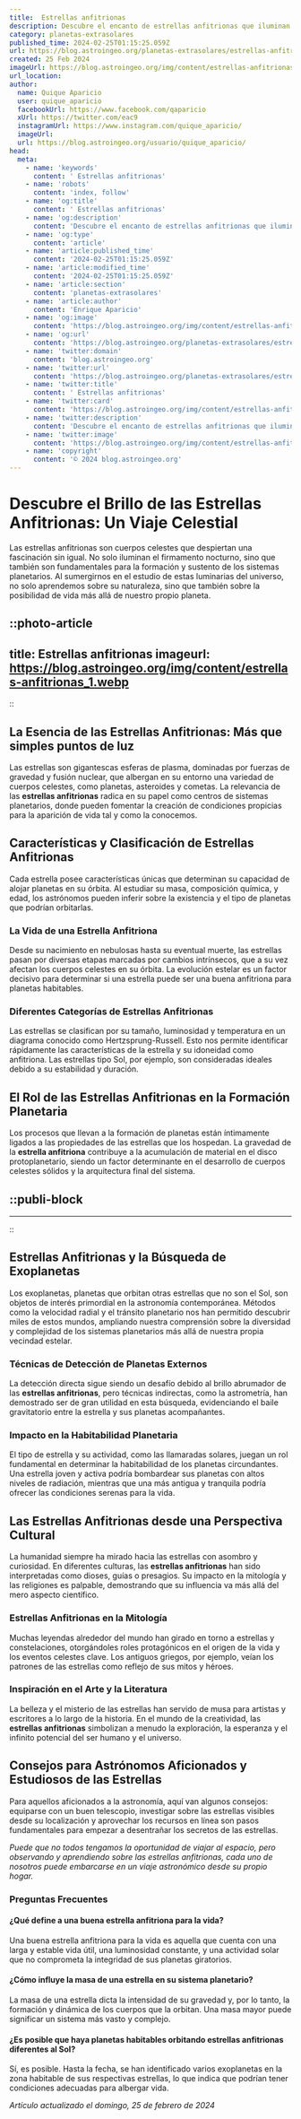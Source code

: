 ```yaml
---
title:  Estrellas anfitrionas
description: Descubre el encanto de estrellas anfitrionas que iluminan tu experiencia de viaje. Hospitalidad genuina y destinos mágicos te esperan.
category: planetas-extrasolares
published_time: 2024-02-25T01:15:25.059Z
url: https://blog.astroingeo.org/planetas-extrasolares/estrellas-anfitrionas
created: 25 Feb 2024
imageUrl: https://blog.astroingeo.org/img/content/estrellas-anfitrionas_1.webp
url_location:
author:
  name: Quique Aparicio
  user: quique_aparicio
  facebookUrl: https://www.facebook.com/qaparicio
  xUrl: https://twitter.com/eac9
  instagramUrl: https://www.instagram.com/quique_aparicio/
  imageUrl: 
  url: https://blog.astroingeo.org/usuario/quique_aparicio/
head:
  meta:
    - name: 'keywords'
      content: ' Estrellas anfitrionas'
    - name: 'robots'
      content: 'index, follow'
    - name: 'og:title'
      content: ' Estrellas anfitrionas'
    - name: 'og:description'
      content: 'Descubre el encanto de estrellas anfitrionas que iluminan tu experiencia de viaje. Hospitalidad genuina y destinos mágicos te esperan.'
    - name: 'og:type'
      content: 'article'
    - name: 'article:published_time'
      content: '2024-02-25T01:15:25.059Z'
    - name: 'article:modified_time'
      content: '2024-02-25T01:15:25.059Z'
    - name: 'article:section'
      content: 'planetas-extrasolares'
    - name: 'article:author'
      content: 'Enrique Aparicio'
    - name: 'og:image'
      content: 'https://blog.astroingeo.org/img/content/estrellas-anfitrionas_1.webp'
    - name: 'og:url'
      content: 'https://blog.astroingeo.org/planetas-extrasolares/estrellas-anfitrionas'
    - name: 'twitter:domain'
      content: 'blog.astroingeo.org'
    - name: 'twitter:url'
      content: 'https://blog.astroingeo.org/planetas-extrasolares/estrellas-anfitrionas'
    - name: 'twitter:title'
      content: ' Estrellas anfitrionas'
    - name: 'twitter:card'
      content: 'https://blog.astroingeo.org/img/content/estrellas-anfitrionas_1.webp'
    - name: 'twitter:description'
      content: 'Descubre el encanto de estrellas anfitrionas que iluminan tu experiencia de viaje. Hospitalidad genuina y destinos mágicos te esperan.'
    - name: 'twitter:image'
      content: 'https://blog.astroingeo.org/img/content/estrellas-anfitrionas_1.webp'
    - name: 'copyright'
      content: '© 2024 blog.astroingeo.org'
---
```

# Descubre el Brillo de las Estrellas Anfitrionas: Un Viaje Celestial

Las estrellas anfitrionas son cuerpos celestes que despiertan una fascinación sin igual. No solo iluminan el firmamento nocturno, sino que también son fundamentales para la formación y sustento de los sistemas planetarios. Al sumergirnos en el estudio de estas luminarias del universo, no solo aprendemos sobre su naturaleza, sino que también sobre la posibilidad de vida más allá de nuestro propio planeta.


::photo-article
---
title:  Estrellas anfitrionas
imageurl: https://blog.astroingeo.org/img/content/estrellas-anfitrionas_1.webp
---
::


## La Esencia de las Estrellas Anfitrionas: Más que simples puntos de luz

Las estrellas son gigantescas esferas de plasma, dominadas por fuerzas de gravedad y fusión nuclear, que albergan en su entorno una variedad de cuerpos celestes, como planetas, asteroides y cometas. La relevancia de las **estrellas anfitrionas** radica en su papel como centros de sistemas planetarios, donde pueden fomentar la creación de condiciones propicias para la aparición de vida tal y como la conocemos.

## Características y Clasificación de Estrellas Anfitrionas

Cada estrella posee características únicas que determinan su capacidad de alojar planetas en su órbita. Al estudiar su masa, composición química, y edad, los astrónomos pueden inferir sobre la existencia y el tipo de planetas que podrían orbitarlas.

### La Vida de una Estrella Anfitriona

Desde su nacimiento en nebulosas hasta su eventual muerte, las estrellas pasan por diversas etapas marcadas por cambios intrínsecos, que a su vez afectan los cuerpos celestes en su órbita. La evolución estelar es un factor decisivo para determinar si una estrella puede ser una buena anfitriona para planetas habitables.

### Diferentes Categorías de Estrellas Anfitrionas

Las estrellas se clasifican por su tamaño, luminosidad y temperatura en un diagrama conocido como Hertzsprung-Russell. Esto nos permite identificar rápidamente las características de la estrella y su idoneidad como anfitriona. Las estrellas tipo Sol, por ejemplo, son consideradas ideales debido a su estabilidad y duración.

## El Rol de las Estrellas Anfitrionas en la Formación Planetaria

Los procesos que llevan a la formación de planetas están íntimamente ligados a las propiedades de las estrellas que los hospedan. La gravedad de la **estrella anfitriona** contribuye a la acumulación de material en el disco protoplanetario, siendo un factor determinante en el desarrollo de cuerpos celestes sólidos y la arquitectura final del sistema.


  ::publi-block
  ---
  ---
  ::
  
  
## Estrellas Anfitrionas y la Búsqueda de Exoplanetas

Los exoplanetas, planetas que orbitan otras estrellas que no son el Sol, son objetos de interés primordial en la astronomía contemporánea. Métodos como la velocidad radial y el tránsito planetario nos han permitido descubrir miles de estos mundos, ampliando nuestra comprensión sobre la diversidad y complejidad de los sistemas planetarios más allá de nuestra propia vecindad estelar.

### Técnicas de Detección de Planetas Externos

La detección directa sigue siendo un desafío debido al brillo abrumador de las **estrellas anfitrionas**, pero técnicas indirectas, como la astrometría, han demostrado ser de gran utilidad en esta búsqueda, evidenciando el baile gravitatorio entre la estrella y sus planetas acompañantes.

### Impacto en la Habitabilidad Planetaria

El tipo de estrella y su actividad, como las llamaradas solares, juegan un rol fundamental en determinar la habitabilidad de los planetas circundantes. Una estrella joven y activa podría bombardear sus planetas con altos niveles de radiación, mientras que una más antigua y tranquila podría ofrecer las condiciones serenas para la vida.

## Las Estrellas Anfitrionas desde una Perspectiva Cultural

La humanidad siempre ha mirado hacia las estrellas con asombro y curiosidad. En diferentes culturas, las **estrellas anfitrionas** han sido interpretadas como dioses, guías o presagios. Su impacto en la mitología y las religiones es palpable, demostrando que su influencia va más allá del mero aspecto científico.

### Estrellas Anfitrionas en la Mitología

Muchas leyendas alrededor del mundo han girado en torno a estrellas y constelaciones, otorgándoles roles protagónicos en el origen de la vida y los eventos celestes clave. Los antiguos griegos, por ejemplo, veían los patrones de las estrellas como reflejo de sus mitos y héroes.

### Inspiración en el Arte y la Literatura

La belleza y el misterio de las estrellas han servido de musa para artistas y escritores a lo largo de la historia. En el mundo de la creatividad, las **estrellas anfitrionas** simbolizan a menudo la exploración, la esperanza y el infinito potencial del ser humano y el universo.

## Consejos para Astrónomos Aficionados y Estudiosos de las Estrellas

Para aquellos aficionados a la astronomía, aquí van algunos consejos: equiparse con un buen telescopio, investigar sobre las estrellas visibles desde su localización y aprovechar los recursos en línea son pasos fundamentales para empezar a desentrañar los secretos de las estrellas.

*Puede que no todos tengamos la oportunidad de viajar al espacio, pero observando y aprendiendo sobre las estrellas anfitrionas, cada uno de nosotros puede embarcarse en un viaje astronómico desde su propio hogar.*

### Preguntas Frecuentes

#### ¿Qué define a una buena estrella anfitriona para la vida?
Una buena estrella anfitriona para la vida es aquella que cuenta con una larga y estable vida útil, una luminosidad constante, y una actividad solar que no comprometa la integridad de sus planetas giratorios.

#### ¿Cómo influye la masa de una estrella en su sistema planetario?
La masa de una estrella dicta la intensidad de su gravedad y, por lo tanto, la formación y dinámica de los cuerpos que la orbitan. Una masa mayor puede significar un sistema más vasto y complejo.

#### ¿Es posible que haya planetas habitables orbitando estrellas anfitrionas diferentes al Sol?
Sí, es posible. Hasta la fecha, se han identificado varios exoplanetas en la zona habitable de sus respectivas estrellas, lo que indica que podrían tener condiciones adecuadas para albergar vida.

_Artículo actualizado el domingo, 25 de febrero de 2024_